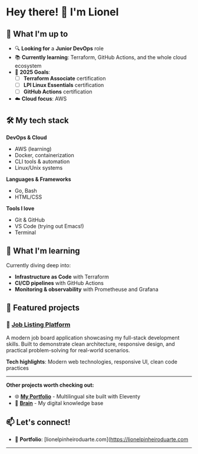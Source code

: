 # Hey there! 👋 I'm Lionel 

## 🚀 What I'm up to

- 🔍 **Looking for** a **Junior DevOps** role
- 📚 **Currently learning**: Terraform, GitHub Actions, and the whole cloud ecosystem
- 🎯 **2025 Goals**:
  - [ ] **Terraform Associate** certification
  - [ ] **LPI Linux Essentials** certification
  - [ ] **GitHub Actions** certification
- ☁️ **Cloud focus**: AWS

## 🛠️ My tech stack

**DevOps & Cloud**
- AWS (learning)
- Docker, containerization
- CLI tools & automation
- Linux/Unix systems

**Languages & Frameworks**
- Go, Bash
- HTML/CSS

**Tools I love**
- Git & GitHub
- VS Code (trying out Emacs!)
- Terminal

## 🌱 What I'm learning

Currently diving deep into:
- **Infrastructure as Code** with Terraform
- **CI/CD pipelines** with GitHub Actions
- **Monitoring & observability** with Prometheuse and Grafana

## 🎯 Featured projects

### 💼 [Job Listing Platform](https://github.com/LionelPinheiroDuarte/job-listing)
A modern job board application showcasing my full-stack development skills. Built to demonstrate clean architecture, responsive design, and practical problem-solving for real-world scenarios.

**Tech highlights**: Modern web technologies, responsive UI, clean code practices

---

**Other projects worth checking out:**
- 🌐 **[My Portfolio](https://github.com/LionelPinheiroDuarte/portfolio)** - Multilingual site built with Eleventy
- 🧠 **[Brain](https://github.com/LionelPinheiroDuarte/brain)** - My digital knowledge base

## 📫 Let's connect!

- 💼 **Portfolio**: [lionelpinheiroduarte.com](https://lionelpinheiroduarte.com

---
